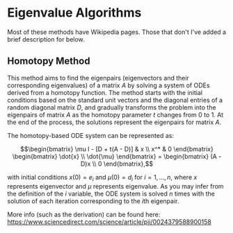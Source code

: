 # Eigenvalue Algorithms
Most of these methods have Wikipedia pages. Those that don't I've added a brief description for below.

## Homotopy Method

This method aims to find the eigenpairs (eigenvectors and their corresponding eigenvalues) of a matrix $A$ by solving a system of ODEs derived from a homotopy function. The method starts with the initial conditions based on the standard unit vectors and the diagonal entries of a random diagonal matrix $D$, and gradually transforms the problem into the eigenpairs of matrix $A$ as the homotopy parameter $t$ changes from $0$ to $1$. At the end of the process, the solutions represent the eigenpairs for matrix $A$.

The homotopy-based ODE system can be represented as:

```math
\begin{bmatrix}
    \mu I - [D + t(A - D)] & x \\
    x^* & 0
\end{bmatrix}
\begin{bmatrix}
    \dot{x} \\
    \dot{\mu}
\end{bmatrix}
=
\begin{bmatrix}
    (A - D)x \\
    0
\end{bmatrix},
```

with initial conditions $x(0) = e_i$ and $\mu(0) = d_i$ for $i=1,\ldots,n$, where $x$ represents eigenvector and $\mu$ represents eigenvalue. As you may infer from the definition of the $i$ variable, the ODE system is solved $n$ times with the solution of each iteration corresponding to the $i\text{th}$ eigenpair.

More info (such as the derivation) can be found here: https://www.sciencedirect.com/science/article/pii/0024379588900158
